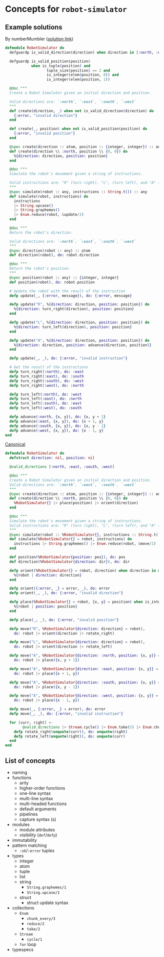 # Concepts for `robot-simulator`

## Example solutions

By numberMumbler ([solution link](https://exercism.org/tracks/elixir/exercises/robot-simulator/solutions/numberMumbler))

```elixir
defmodule RobotSimulator do
  defguardp is_valid_direction(direction) when direction in [:north, :east, :south, :west]

  defguardp is_valid_position(position)
            when is_tuple(position) and
                   tuple_size(position) == 2 and
                   is_integer(elem(position, 0)) and
                   is_integer(elem(position, 1))

  @doc """
  Create a Robot Simulator given an initial direction and position.

  Valid directions are: `:north`, `:east`, `:south`, `:west`
  """
  def create(direction, _) when not is_valid_direction(direction) do
    {:error, "invalid direction"}
  end

  def create(_, position) when not is_valid_position(position) do
    {:error, "invalid position"}
  end

  @spec create(direction :: atom, position :: {integer, integer}) :: any
  def create(direction \\ :north, position \\ {0, 0}) do
    %{direction: direction, position: position}
  end

  @doc """
  Simulate the robot's movement given a string of instructions.

  Valid instructions are: "R" (turn right), "L", (turn left), and "A" (advance)
  """
  @spec simulate(robot :: any, instructions :: String.t()) :: any
  def simulate(robot, instructions) do
    instructions
    |> String.upcase()
    |> String.graphemes()
    |> Enum.reduce(robot, &update/2)
  end

  @doc """
  Return the robot's direction.

  Valid directions are: `:north`, `:east`, `:south`, `:west`
  """
  @spec direction(robot :: any) :: atom
  def direction(robot), do: robot.direction

  @doc """
  Return the robot's position.
  """
  @spec position(robot :: any) :: {integer, integer}
  def position(robot), do: robot.position

  # Update the robot with the result of the instruction
  defp update(_, {:error, message}), do: {:error, message}

  defp update("R", %{direction: direction, position: position}) do
    %{direction: turn_right(direction), position: position}
  end

  defp update("L", %{direction: direction, position: position}) do
    %{direction: turn_left(direction), position: position}
  end

  defp update("A", %{direction: direction, position: position}) do
    %{direction: direction, position: advance(direction, position)}
  end

  defp update(_, _), do: {:error, "invalid instruction"}

  # Get the result of the instructions
  defp turn_right(:north), do: :east
  defp turn_right(:east), do: :south
  defp turn_right(:south), do: :west
  defp turn_right(:west), do: :north

  defp turn_left(:north), do: :west
  defp turn_left(:east), do: :north
  defp turn_left(:south), do: :east
  defp turn_left(:west), do: :south

  defp advance(:north, {x, y}), do: {x, y + 1}
  defp advance(:east, {x, y}), do: {x + 1, y}
  defp advance(:south, {x, y}), do: {x, y - 1}
  defp advance(:west, {x, y}), do: {x - 1, y}
end
```

[Canonical](https://github.com/exercism/elixir/blob/master/exercises/robot-simulator/example.exs)

```elixir
defmodule RobotSimulator do
  defstruct direction: nil, position: nil

  @valid_directions [:north, :east, :south, :west]

  @doc """
  Create a Robot Simulator given an initial direction and position.
  Valid directions are: `:north`, `:east`, `:south`, `:west`
  """
  @spec create(direction :: atom, position :: {integer, integer}) :: any
  def create(direction \\ :north, position \\ {0, 0}) do
    %RobotSimulator{} |> place(position) |> orient(direction)
  end

  @doc """
  Simulate the robot's movement given a string of instructions.
  Valid instructions are: "R" (turn right), "L", (turn left), and "A" (advance)
  """
  @spec simulate(robot :: %RobotSimulator{}, instructions :: String.t()) :: any
  def simulate(%RobotSimulator{} = robot, instructions) do
    instructions |> String.graphemes() |> Enum.reduce(robot, &move/2)
  end

  def position(%RobotSimulator{position: pos}), do: pos
  def direction(%RobotSimulator{direction: dir}), do: dir

  defp orient(%RobotSimulator{} = robot, direction) when direction in @valid_directions do
    %{robot | direction: direction}
  end

  defp orient({:error, _} = error, _), do: error
  defp orient(_, _), do: {:error, "invalid direction"}

  defp place(%RobotSimulator{} = robot, {x, y} = position) when is_integer(x) and is_integer(y) do
    %{robot | position: position}
  end

  defp place(_, _), do: {:error, "invalid position"}

  defp move("R", %RobotSimulator{direction: direction} = robot),
    do: robot |> orient(direction |> rotate_right)

  defp move("L", %RobotSimulator{direction: direction} = robot),
    do: robot |> orient(direction |> rotate_left)

  defp move("A", %RobotSimulator{direction: :north, position: {x, y}} = robot),
    do: robot |> place({x, y + 1})

  defp move("A", %RobotSimulator{direction: :east, position: {x, y}} = robot),
    do: robot |> place({x + 1, y})

  defp move("A", %RobotSimulator{direction: :south, position: {x, y}} = robot),
    do: robot |> place({x, y - 1})

  defp move("A", %RobotSimulator{direction: :west, position: {x, y}} = robot),
    do: robot |> place({x - 1, y})

  defp move(_, {:error, _} = error), do: error
  defp move(_, _), do: {:error, "invalid instruction"}

  for [curr, right] <-
        @valid_directions |> Stream.cycle() |> Enum.take(5) |> Enum.chunk_every(2, 1) do
    defp rotate_right(unquote(curr)), do: unquote(right)
    defp rotate_left(unquote(right)), do: unquote(curr)
  end
end
```

## List of concepts

- naming
- functions
  - arity
  - higher-order functions
  - one-line syntax
  - multi-line syntax
  - multi-headed functions
  - default arguments
  - pipelines
  - capture syntax (`&`)
- modules
  - module attributes
  - visibility (`def`/`defp`)
- immutability
- pattern matching
  - `:ok`/`:error` tuples
- types
  - integer
  - atom
  - tuple
  - list
  - string
    - `String.graphemes/1`
    - `String.upcase/1`
  - struct
    - struct update syntax
- collections
  - `Enum`
    - `chunk_every/3`
    - `reduce/2`
    - `take/2`
  - `Stream`
    - `cycle/1`
  - `for` loop
- typespecs
